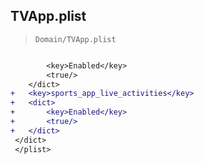 ## TVApp.plist

> `Domain/TVApp.plist`

```diff

 		<key>Enabled</key>
 		<true/>
 	</dict>
+	<key>sports_app_live_activities</key>
+	<dict>
+		<key>Enabled</key>
+		<true/>
+	</dict>
 </dict>
 </plist>
 

```
